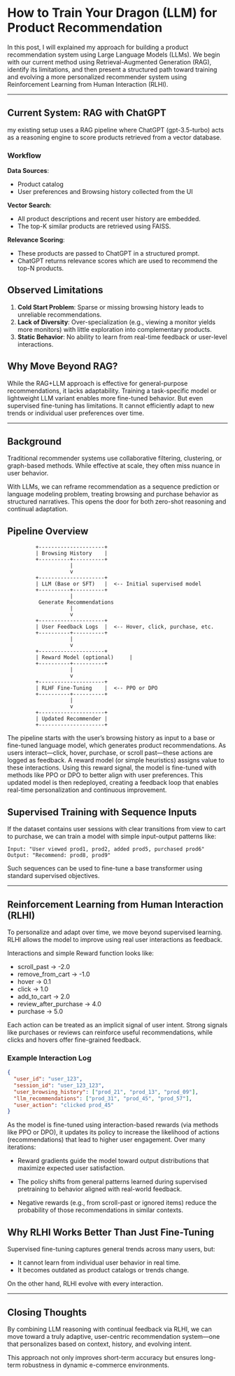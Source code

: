 # How to Train Your Dragon (LLM) for Product Recommendation

In this post, I will explained my approach for building a product recommendation system using Large Language Models (LLMs). We begin with our current method using Retrieval-Augmented Generation (RAG), identify its limitations, and then present a structured path toward training and evolving a more personalized recommender system using Reinforcement Learning from Human Interaction (RLHI).

---

## Current System: RAG with ChatGPT

my existing setup uses a RAG pipeline where ChatGPT (gpt-3.5-turbo) acts as a reasoning engine to score products retrieved from a vector database.

### Workflow

**Data Sources**:
- Product catalog
- User preferences and Browsing history collected from the UI

**Vector Search**:
- All product descriptions and recent user history are embedded.
- The top-K similar products are retrieved using FAISS.

**Relevance Scoring**:
- These products are passed to ChatGPT in a structured prompt.
- ChatGPT returns relevance scores which are used to recommend the top-N products.



## Observed Limitations

1. **Cold Start Problem**: Sparse or missing browsing history leads to unreliable recommendations.
2. **Lack of Diversity**: Over-specialization (e.g., viewing a monitor yields more monitors) with little exploration into complementary products.
3. **Static Behavior**: No ability to learn from real-time feedback or user-level interactions.



## Why Move Beyond RAG?

While the RAG+LLM approach is effective for general-purpose recommendations, it lacks adaptability. Training a task-specific model or lightweight LLM variant enables more fine-tuned behavior. But even supervised fine-tuning has limitations. It cannot efficiently adapt to new trends or individual user preferences over time.

---

## Background

Traditional recommender systems use collaborative filtering, clustering, or graph-based methods. While effective at scale, they often miss nuance in user behavior.

With LLMs, we can reframe recommendation as a sequence prediction or language modeling problem, treating browsing and purchase behavior as structured narratives. This opens the door for both zero-shot reasoning and continual adaptation.

## Pipeline Overview

```
         +---------------------+
         | Browsing History    |
         +----------+----------+
                    |
                    v
         +---------------------+
         | LLM (Base or SFT)   |  <-- Initial supervised model
         +----------+----------+
                    |
          Generate Recommendations
                    |
                    v
         +---------------------+
         | User Feedback Logs  |  <-- Hover, click, purchase, etc.
         +----------+----------+
                    |
                    v
         +---------------------+
         | Reward Model (optional)     |
         +----------+----------+
                    |
                    v
         +---------------------+
         | RLHF Fine-Tuning    |  <-- PPO or DPO
         +----------+----------+
                    |
                    v
         +---------------------+
         | Updated Recommender |
         +---------------------+
```
The pipeline starts with the user’s browsing history as input to a base or fine-tuned language model, which generates product recommendations. As users interact—click, hover, purchase, or scroll past—these actions are logged as feedback. A reward model (or simple heuristics) assigns value to these interactions. Using this reward signal, the model is fine-tuned with methods like PPO or DPO to better align with user preferences. This updated model is then redeployed, creating a feedback loop that enables real-time personalization and continuous improvement.


## Supervised Training with Sequence Inputs

If the dataset contains user sessions with clear transitions from view to cart to purchase, we can train a model with simple input-output patterns like:

```
Input: "User viewed prod1, prod2, added prod5, purchased prod6"  
Output: "Recommend: prod8, prod9"
```

Such sequences can be used to fine-tune a base transformer using standard supervised objectives.

---

## Reinforcement Learning from Human Interaction (RLHI)

To personalize and adapt over time, we move beyond supervised learning. RLHI allows the model to improve using real user interactions as feedback.

Interactions and simple Reward function looks like:
- scroll_past           → -2.0  
- remove_from_cart      → -1.0  
- hover                 →  0.1  
- click                 →  1.0  
- add_to_cart           →  2.0  
- review_after_purchase →  4.0  
- purchase              →  5.0  

Each action can be treated as an implicit signal of user intent. Strong signals like purchases or reviews can reinforce useful recommendations, while clicks and hovers offer fine-grained feedback.

### Example Interaction Log

```json
{
  "user_id": "user_123",
  "session_id": "user_123_123",
  "user_browsing_history": ["prod_21", "prod_13", "prod_09"],
  "llm_recommendations": ["prod_31", "prod_45", "prod_57"],
  "user_action": "clicked prod_45"
}

```

As the model is fine-tuned using interaction-based rewards (via methods like PPO or DPO), it updates its policy to increase the likelihood of actions (recommendations) that lead to higher user engagement. 
Over many iterations:
- Reward gradients guide the model toward output distributions that maximize expected user satisfaction.

- The policy shifts from general patterns learned during supervised pretraining to behavior aligned with real-world feedback.

- Negative rewards (e.g., from scroll-past or ignored items) reduce the probability of those recommendations in similar contexts.

## Why RLHI Works Better Than Just Fine-Tuning

Supervised fine-tuning captures general trends across many users, but:

- It cannot learn from individual user behavior in real time.
- It becomes outdated as product catalogs or trends change.

On the other hand, RLHI evolve with every interaction.

---

## Closing Thoughts

By combining LLM reasoning with continual feedback via RLHI, we can move toward a truly adaptive, user-centric recommendation system—one that personalizes based on context, history, and evolving intent.

This approach not only improves short-term accuracy but ensures long-term robustness in dynamic e-commerce environments.
